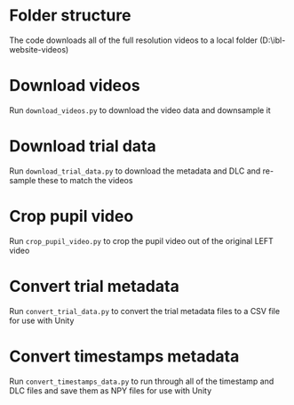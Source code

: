 # Folder structure

The code downloads all of the full resolution videos to a local folder (D:\ibl-website-videos)

# Download videos

Run `download_videos.py` to download the video data and downsample it

# Download trial data

Run `download_trial_data.py` to download the metadata and DLC and re-sample these to match the videos

# Crop pupil video

Run `crop_pupil_video.py` to crop the pupil video out of the original LEFT video

# Convert trial metadata

Run `convert_trial_data.py` to convert the trial metadata files to a CSV file for use with Unity 

# Convert timestamps metadata

Run `convert_timestamps_data.py` to run through all of the timestamp and DLC files and save them as NPY files for use with Unity